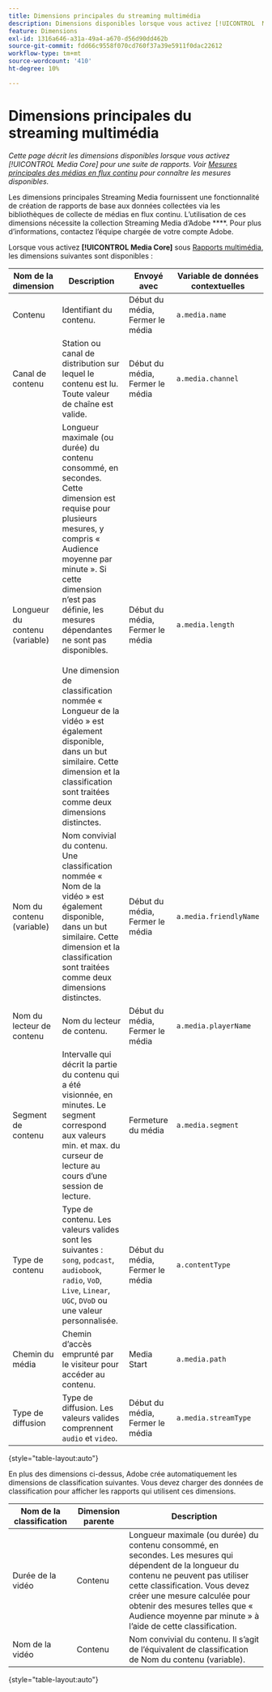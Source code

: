 ```yaml
---
title: Dimensions principales du streaming multimédia
description: Dimensions disponibles lorsque vous activez [!UICONTROL  Media Core ] pour une suite de rapports.
feature: Dimensions
exl-id: 1316a646-a31a-49a4-a670-d56d90dd462b
source-git-commit: fdd66c9558f070cd760f37a39e5911f0dac22612
workflow-type: tm+mt
source-wordcount: '410'
ht-degree: 10%

---
```


# Dimensions principales du streaming multimédia

*Cette page décrit les dimensions disponibles lorsque vous activez [!UICONTROL  Media Core] pour une suite de rapports. Voir [Mesures principales des médias en flux continu](../metrics/sm-core.md) pour connaître les mesures disponibles.*

Les dimensions principales Streaming Media fournissent une fonctionnalité de création de rapports de base aux données collectées via les bibliothèques de collecte de médias en flux continu. L’utilisation de ces dimensions nécessite la collection Streaming Media d’Adobe ****. Pour plus d’informations, contactez l’équipe chargée de votre compte Adobe.

Lorsque vous activez **[!UICONTROL Media Core]** sous [Rapports multimédia](/help/admin/admin/c-manage-report-suites/c-edit-report-suites/media-management.md), les dimensions suivantes sont disponibles :

| Nom de la dimension | Description | Envoyé avec | Variable de données contextuelles |
| --- | --- | --- | --- |
| Contenu | Identifiant du contenu. | Début du média, Fermer le média | `a.media.name` |
| Canal de contenu | Station ou canal de distribution sur lequel le contenu est lu. Toute valeur de chaîne est valide. | Début du média, Fermer le média | `a.media.channel` |
| Longueur du contenu (variable) | Longueur maximale (ou durée) du contenu consommé, en secondes. Cette dimension est requise pour plusieurs mesures, y compris « Audience moyenne par minute ». Si cette dimension n’est pas définie, les mesures dépendantes ne sont pas disponibles.<br><br>Une dimension de classification nommée « Longueur de la vidéo » est également disponible, dans un but similaire. Cette dimension et la classification sont traitées comme deux dimensions distinctes. | Début du média, Fermer le média | `a.media.length` |
| Nom du contenu (variable) | Nom convivial du contenu. Une classification nommée « Nom de la vidéo » est également disponible, dans un but similaire. Cette dimension et la classification sont traitées comme deux dimensions distinctes. | Début du média, Fermer le média | `a.media.friendlyName` |
| Nom du lecteur de contenu | Nom du lecteur de contenu. | Début du média, Fermer le média | `a.media.playerName` |
| Segment de contenu | Intervalle qui décrit la partie du contenu qui a été visionnée, en minutes. Le segment correspond aux valeurs min. et max. du curseur de lecture au cours d’une session de lecture. | Fermeture du média | `a.media.segment` |
| Type de contenu | Type de contenu. Les valeurs valides sont les suivantes : `song`, `podcast`, `audiobook`, `radio`, `VoD`, `Live`, `Linear`, `UGC`, `DVoD` ou une valeur personnalisée. | Début du média, Fermer le média | `a.contentType` |
| Chemin du média | Chemin d’accès emprunté par le visiteur pour accéder au contenu. | Media Start | `a.media.path` |
| Type de diffusion | Type de diffusion. Les valeurs valides comprennent `audio` et `video`. | Début du média, Fermer le média | `a.media.streamType` |

{style="table-layout:auto"}

En plus des dimensions ci-dessus, Adobe crée automatiquement les dimensions de classification suivantes. Vous devez charger des données de classification pour afficher les rapports qui utilisent ces dimensions.

| Nom de la classification | Dimension parente | Description |
| --- | --- | --- |
| Durée de la vidéo | Contenu | Longueur maximale (ou durée) du contenu consommé, en secondes. Les mesures qui dépendent de la longueur du contenu ne peuvent pas utiliser cette classification. Vous devez créer une mesure calculée pour obtenir des mesures telles que « Audience moyenne par minute » à l’aide de cette classification. |
| Nom de la vidéo | Contenu | Nom convivial du contenu. Il s’agit de l’équivalent de classification de Nom du contenu (variable). |

{style="table-layout:auto"}
